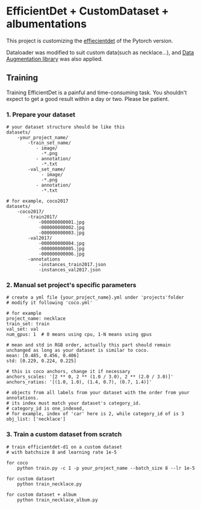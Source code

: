 # EfficientDet + CustomDataset + albumentations

This project is customizing the [effiecientdet](https://github.com/zylo117/Yet-Another-EfficientDet-Pytorch) of the Pytorch version.

Dataloader was modified to suit custom data(such as necklace...), and [Data Augmentation library](https://github.com/albumentations-team/albumentations) was also applied.


## Training

Training EfficientDet is a painful and time-consuming task. You shouldn't expect to get a good result within a day or two. Please be patient.


### 1. Prepare your dataset

    # your dataset structure should be like this
    datasets/
        -your_project_name/
            -train_set_name/
               - image/
                 -*.png
               - annotation/
                 -*.txt
            -val_set_name/
                 - image/
                 -*.png
               - annotation/
                 -*.txt
      
    # for example, coco2017
    datasets/
        -coco2017/
            -train2017/
                -000000000001.jpg
                -000000000002.jpg
                -000000000003.jpg
            -val2017/
                -000000000004.jpg
                -000000000005.jpg
                -000000000006.jpg
            -annotations
                -instances_train2017.json
                -instances_val2017.json

### 2. Manual set project's specific parameters

    # create a yml file {your_project_name}.yml under 'projects'folder 
    # modify it following 'coco.yml'
     
    # for example
    project_name: necklace
    train_set: train
    val_set: val
    num_gpus: 1  # 0 means using cpu, 1-N means using gpus 
    
    # mean and std in RGB order, actually this part should remain unchanged as long as your dataset is similar to coco.
    mean: [0.485, 0.456, 0.406]
    std: [0.229, 0.224, 0.225]
    
    # this is coco anchors, change it if necessary
    anchors_scales: '[2 ** 0, 2 ** (1.0 / 3.0), 2 ** (2.0 / 3.0)]'
    anchors_ratios: '[(1.0, 1.0), (1.4, 0.7), (0.7, 1.4)]'
    
    # objects from all labels from your dataset with the order from your annotations.
    # its index must match your dataset's category_id.
    # category_id is one_indexed,
    # for example, index of 'car' here is 2, while category_id of is 3
    obj_list: ['necklace']


### 3. Train a custom dataset from scratch

    # train efficientdet-d1 on a custom dataset 
    # with batchsize 8 and learning rate 1e-5
    
    for coco
        python train.py -c 1 -p your_project_name --batch_size 8 --lr 1e-5
    
    for custom dataset
        python train_necklace.py
        
    for custom dataset + album
        python train_necklace_album.py



 

